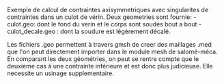 Exemple de calcul de contraintes axisymmetriques 
avec singularites de contraintes dans un culot de vérin.
Deux geometries sont fournie:
     - culot.geo: dont le fond du verin et le corps sont soudés 
      bout a bout
     - culot_decale.geo : dont la soudure est légèrement décalé.

Les fichiers .geo permettent à travers gmsh de creer des maillages .med 
que l'on peut directement importer dans le module mesh de salomé-méca.
En comparant les deux géométries, on peut se rentre compte que le deuxieme
cas à une contrainte inférieure et est donc plus judicieuse. Elle necessite 
un usinage supplementaire. 

